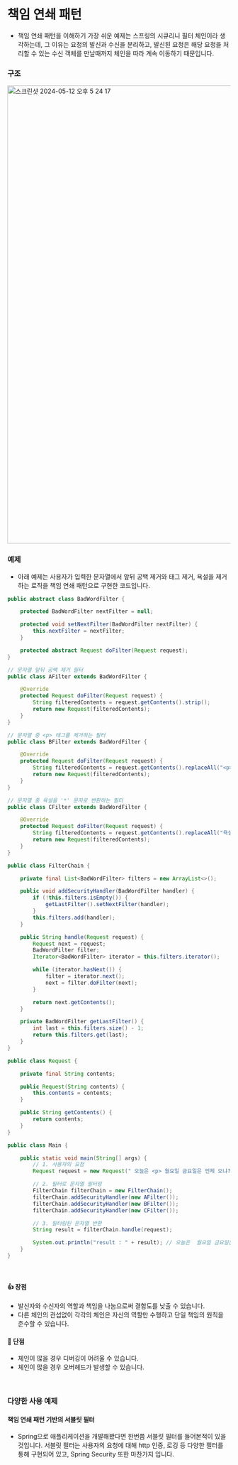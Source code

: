 # 책임 연쇄 패턴

- 책임 연쇄 패턴을 이해하기 가장 쉬운 예제는 스프링의 시큐리니 필터 체인이라 생각하는데, 그 이유는 요청의 발신과 수신을 분리하고, 발신된 요청은 해당 요청을 처리할 수 있는 수신 객체를 만날때까지 체인을 따라 계속 이동하기 때문입니다.

### 구조

<img width="1032" alt="스크린샷 2024-05-12 오후 5 24 17" src="https://github.com/kdg0209/realizers/assets/80187200/dc217af2-1b2a-4fca-92f8-c14431b4d7d5">

<br>

### 예제

- 아래 예제는 사용자가 입력한 문자열에서 앞뒤 공백 제거와 태그 제거, 욕설을 제거하는 로직을 책임 연쇄 패턴으로 구현한 코드입니다.

```java
public abstract class BadWordFilter {

    protected BadWordFilter nextFilter = null;

    protected void setNextFilter(BadWordFilter nextFilter) {
        this.nextFilter = nextFilter;
    }

    protected abstract Request doFilter(Request request);
}

// 문자열 앞뒤 공백 제거 필터
public class AFilter extends BadWordFilter {

    @Override
    protected Request doFilter(Request request) {
        String filteredContents = request.getContents().strip();
        return new Request(filteredContents);
    }
}

// 문자열 중 <p> 태그를 제거하는 필터
public class BFilter extends BadWordFilter {

    @Override
    protected Request doFilter(Request request) {
        String filteredContents = request.getContents().replaceAll("<p>", "");
        return new Request(filteredContents);
    }
}

// 문자열 중 욕설을 '*' 문자로 변환하는 필터
public class CFilter extends BadWordFilter {

    @Override
    protected Request doFilter(Request request) {
        String filteredContents = request.getContents().replaceAll("욕설", "*");
        return new Request(filteredContents);
    }
}

public class FilterChain {

    private final List<BadWordFilter> filters = new ArrayList<>();

    public void addSecurityHandler(BadWordFilter handler) {
        if (!this.filters.isEmpty()) {
            getLastFilter().setNextFilter(handler);
        }
        this.filters.add(handler);
    }

    public String handle(Request request) {
        Request next = request;
        BadWordFilter filter;
        Iterator<BadWordFilter> iterator = this.filters.iterator();

        while (iterator.hasNext()) {
            filter = iterator.next();
            next = filter.doFilter(next);
        }

        return next.getContents();
    }

    private BadWordFilter getLastFilter() {
        int last = this.filters.size() - 1;
        return this.filters.get(last);
    }
}

public class Request {

    private final String contents;

    public Request(String contents) {
        this.contents = contents;
    }

    public String getContents() {
        return contents;
    }
}

public class Main {

    public static void main(String[] args) {
        // 1. 사용자의 요청
        Request request = new Request(" 오늘은 <p> 월요일 금요일은 언제 오냐? 욕설      ");

        // 2. 필터로 문자열 필터링
        FilterChain filterChain = new FilterChain();
        filterChain.addSecurityHandler(new AFilter());
        filterChain.addSecurityHandler(new BFilter());
        filterChain.addSecurityHandler(new CFilter());

        // 3. 필터링된 문자열 반환
        String result = filterChain.handle(request);

        System.out.println("result : " + result); // 오늘은  월요일 금요일은 언제 오냐? *
    }
}
```

<br>

#### 👍 장점

- 발신자와 수신자의 역할과 책임을 나눔으로써 결합도를 낮출 수 있습니다.
- 다른 체인의 관섭없이 각각의 체인은 자신의 역할만 수행하고 단일 책임의 원칙을 준수할 수 있습니다.

#### 🤔 단점

- 체인이 많을 경우 디버깅이 어려울 수 있습니다.
- 체인이 많을 경우 오버헤드가 발생할 수 있습니다.

<br>

### 다양한 사용 예제

#### 책임 연쇄 패턴 기반의 서블릿 필터

- Spring으로 애플리케이션을 개발해봤다면 한번쯤 서블릿 필터를 들어본적이 있을것입니다. 서블릿 필터는 사용자의 요청에 대해 http 인증, 로깅 등 다양한 필터를 통해 구현되어 있고, Spring Security 또한 마찬가지 입니다.

















